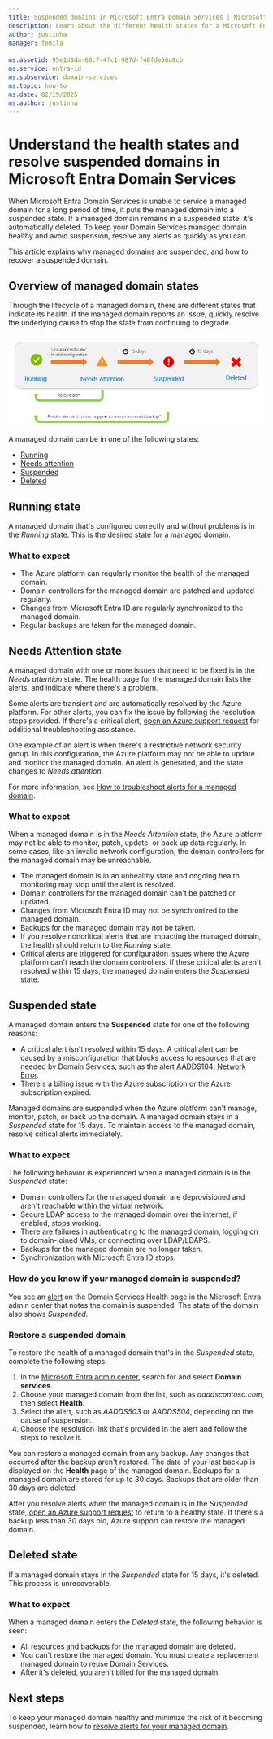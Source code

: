 ```yaml
---
title: Suspended domains in Microsoft Entra Domain Services | Microsoft Docs
description: Learn about the different health states for a Microsoft Entra Domain Services managed domain and how to restore a suspended domain.
author: justinha
manager: femila

ms.assetid: 95e1d8da-60c7-4fc1-987d-f48fde56a8cb
ms.service: entra-id
ms.subservice: domain-services
ms.topic: how-to
ms.date: 02/19/2025
ms.author: justinha
---
```

# Understand the health states and resolve suspended domains in Microsoft Entra Domain Services

When Microsoft Entra Domain Services is unable to service a managed domain for a long period of time, it puts the managed domain into a suspended state. If a managed domain remains in a suspended state, it's automatically deleted. To keep your Domain Services managed domain healthy and avoid suspension, resolve any alerts as quickly as you can.

This article explains why managed domains are suspended, and how to recover a suspended domain.

## Overview of managed domain states

Through the lifecycle of a managed domain, there are different states that indicate its health. If the managed domain reports an issue, quickly resolve the underlying cause to stop the state from continuing to degrade.

![The progression of states that a managed domain takes towards suspension](media/entra-domain-services-suspension/suspension-timeline.PNG)

A managed domain can be in one of the following states:

* [Running](#running-state)
* [Needs attention](#needs-attention-state)
* [Suspended](#suspended-state)
* [Deleted](#deleted-state)

## Running state

A managed domain that's configured correctly and without problems is in the *Running* state. This is the desired state for a managed domain.

### What to expect

* The Azure platform can regularly monitor the health of the managed domain.
* Domain controllers for the managed domain are patched and updated regularly.
* Changes from Microsoft Entra ID are regularly synchronized to the managed domain.
* Regular backups are taken for the managed domain.

## Needs Attention state

A managed domain with one or more issues that need to be fixed is in the *Needs attention* state. The health page for the managed domain lists the alerts, and indicate where there's a problem.

Some alerts are transient and are automatically resolved by the Azure platform. For other alerts, you can fix the issue by following the resolution steps provided. If there's a critical alert, [open an Azure support request][azure-support] for additional troubleshooting assistance.

One example of an alert is when there's a restrictive network security group. In this configuration, the Azure platform may not be able to update and monitor the managed domain. An alert is generated, and the state changes to *Needs attention*.

For more information, see [How to troubleshoot alerts for a managed domain][resolve-alerts].

### What to expect

When a managed domain is in the *Needs Attention* state, the Azure platform may not be able to monitor, patch, update, or back up data regularly. In some cases, like an invalid network configuration, the domain controllers for the managed domain may be unreachable.

* The managed domain is in an unhealthy state and ongoing health monitoring may stop until the alert is resolved.
* Domain controllers for the managed domain can't be patched or updated.
* Changes from Microsoft Entra ID may not be synchronized to the managed domain.
* Backups for the managed domain may not be taken.
* If you resolve noncritical alerts that are impacting the managed domain, the health should return to the *Running* state.
* Critical alerts are triggered for configuration issues where the Azure platform can't reach the domain controllers. If these critical alerts aren't resolved within 15 days, the managed domain enters the *Suspended* state.

## Suspended state

A managed domain enters the **Suspended** state for one of the following reasons:

* A critical alert isn't resolved within 15 days. A critical alert can be caused by a misconfiguration that blocks access to resources that are needed by Domain Services, such as the alert [AADDS104: Network Error][alert-nsg].
* There's a billing issue with the Azure subscription or the Azure subscription expired.

Managed domains are suspended when the Azure platform can't manage, monitor, patch, or back up the domain. A managed domain stays in a *Suspended* state for 15 days. To maintain access to the managed domain, resolve critical alerts immediately.

### What to expect

The following behavior is experienced when a managed domain is in the *Suspended* state:

* Domain controllers for the managed domain are deprovisioned and aren't reachable within the virtual network.
* Secure LDAP access to the managed domain over the internet, if enabled, stops working.
* There are failures in authenticating to the managed domain, logging on to domain-joined VMs, or connecting over LDAP/LDAPS.
* Backups for the managed domain are no longer taken.
* Synchronization with Microsoft Entra ID stops.

### How do you know if your managed domain is suspended?

You see an [alert][resolve-alerts] on the Domain Services Health page in the Microsoft Entra admin center that notes the domain is suspended. The state of the domain also shows *Suspended*.

### Restore a suspended domain

To restore the health of a managed domain that's in the *Suspended* state, complete the following steps:

1. In the [Microsoft Entra admin center](https://entra.microsoft.com), search for and select **Domain services**.
1. Choose your managed domain from the list, such as *aaddscontoso.com*, then select **Health**.
1. Select the alert, such as *AADDS503* or *AADDS504*, depending on the cause of suspension.
1. Choose the resolution link that's provided in the alert and follow the steps to resolve it.

You can restore a managed domain from any backup. Any changes that occurred after the backup aren't restored. The date of your last backup is displayed on the **Health** page of the managed domain. Backups for a managed domain are stored for up to 30 days. Backups that are older than 30 days are deleted.

After you resolve alerts when the managed domain is in the *Suspended* state, [open an Azure support request][azure-support] to return to a healthy state. If there's a backup less than 30 days old, Azure support can restore the managed domain.

## Deleted state

If a managed domain stays in the *Suspended* state for 15 days, it's deleted. This process is unrecoverable.

### What to expect

When a managed domain enters the *Deleted* state, the following behavior is seen:

* All resources and backups for the managed domain are deleted.
* You can't restore the managed domain. You must create a replacement managed domain to reuse Domain Services.
* After it's deleted, you aren't billed for the managed domain.

## Next steps

To keep your managed domain healthy and minimize the risk of it becoming suspended, learn how to [resolve alerts for your managed domain][resolve-alerts].

<!-- INTERNAL LINKS -->
[alert-nsg]: alert-nsg.md
[azure-support]: /azure/active-directory/fundamentals/how-to-get-support
[resolve-alerts]: troubleshoot-alerts.md
